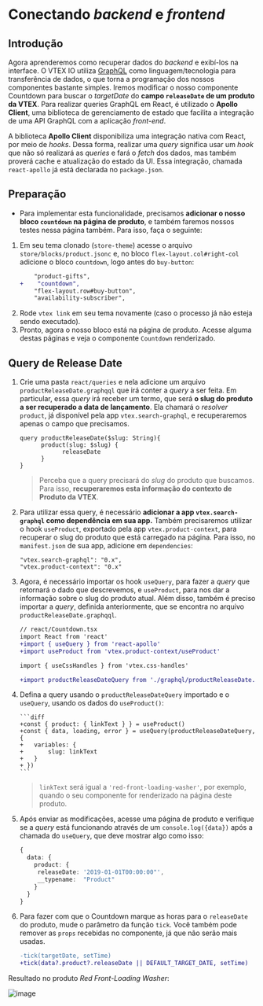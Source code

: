 # Conectando _backend_ e _frontend_

## Introdução

Agora aprenderemos como recuperar dados do _backend_ e exibí-los na interface. O VTEX IO utiliza [GraphQL](https://graphql.org/) como linguagem/tecnologia para transferência de dados, o que torna a programação dos nossos componentes bastante simples. Iremos modificar o nosso componente Countdown para buscar o _targetDate_ do **campo `releaseDate` de um produto da VTEX**. Para realizar queries GraphQL em React, é utilizado o **Apollo Client**, uma biblioteca de gerenciamento de estado que facilita a integração de uma API GraphQL com a aplicação _front-end_.

A biblioteca **Apollo Client** disponibiliza uma integração nativa com React, por meio de _hooks_. Dessa forma, realizar uma _query_ significa usar um _hook_ que não só realizará as _queries_ e fará o _fetch_ dos dados, mas também proverá cache e atualização do estado da UI. Essa integração, chamada `react-apollo` já está declarada no `package.json`.

## Preparação

- Para implementar esta funcionalidade, precisamos **adicionar o nosso bloco `countdown` na página de produto**, e também faremos nossos testes nessa página também. Para isso, faça o seguinte:

1. Em seu tema clonado (`store-theme`) acesse o arquivo `store/blocks/product.jsonc` e, no bloco `flex-layout.col#right-col` adicione o bloco `countdown`, logo antes do `buy-button`:
   ```diff
       "product-gifts",
   +	"countdown",
       "flex-layout.row#buy-button",
       "availability-subscriber",
   ```
2. Rode `vtex link` em seu tema novamente (caso o processo já não esteja sendo executado).
3. Pronto, agora o nosso bloco está na página de produto. Acesse alguma destas páginas e veja o componente `Countdown` renderizado.

## Query de Release Date

1.  Crie uma pasta `react/queries` e nela adicione um arquivo `productReleaseDate.graphqql` que irá conter a _query_ a ser feita. Em particular, essa _query_ irá receber um termo, que será **o slug do produto a ser recuperado a data de lançamento**. Ela chamará o _resolver_ `product`, já disponível pela app `vtex.search-graphql`, e recuperaremos apenas o campo que precisamos.
    ```
    query productReleaseDate($slug: String){
    	  product(slug: $slug) {
    		    releaseDate
    	  }
    }
    ```
    > Perceba que a query precisará do _slug_ do produto que buscamos. Para isso, **recuperaremos esta informação do contexto de Produto da VTEX**.
2.  Para utilizar essa query, é necessário **adicionar a app `vtex.search-graphql` como dependência em sua app.** Também precisaremos utilizar o hook `useProduct`, exportado pela app `vtex.product-context`, para recuperar o slug do produto que está carregado na página. Para isso, no `manifest.json` de sua app, adicione em `dependencies`:
    ```
    "vtex.search-graphql": "0.x",
    "vtex.product-context": "0.x"
    ```
3.  Agora, é necessário importar os hook `useQuery`, para fazer a _query_ que retornará o dado que descrevemos, e `useProduct`, para nos dar a informação sobre o slug do produto atual. Além disso, também é preciso importar a _query_, definida anteriormente, que se encontra no arquivo `productReleaseDate.graphqql`.

    ```diff
    // react/Countdown.tsx
    import React from 'react'
    +import { useQuery } from 'react-apollo'
    +import useProduct from 'vtex.product-context/useProduct'

    import { useCssHandles } from 'vtex.css-handles'

    +import productReleaseDateQuery from './graphql/productReleaseDate.graphql'
    ```

4.  Defina a query usando o `productReleaseDateQuery` importado e o `useQuery`, usando os dados do `useProduct()`:

        ```diff
        +const { product: { linkText } } = useProduct()
        +const { data, loading, error } = useQuery(productReleaseDateQuery, {
        +   variables: {
        +  		slug: linkText
        +   }
        + })
        ```

    > `linkText` será igual a `'red-front-loading-washer'`, por exemplo, quando o seu componente for renderizado na página deste produto.

5.  Após enviar as modificações, acesse uma página de produto e verifique se a _query_ está funcionando através de um `console.log({data})` após a chamada do `useQuery`, que deve mostrar algo como isso:

    ```ts
    {
      data: {
        product: {
         releaseDate: '2019-01-01T00:00:00"',
         __typename:  "Product"
        }
      }
    }
    ```

6.  Para fazer com que o Countdown marque as horas para o `releaseDate` do produto, mude o parâmetro da função `tick`. Você também pode remover as `props` recebidas no componente, já que não serão mais usadas.
    ```diff
    -tick(targetDate, setTime)
    +tick(data?.product?.releaseDate || DEFAULT_TARGET_DATE, setTime)
    ```

Resultado no produto _Red Front-Loading Washer_:

![image](https://user-images.githubusercontent.com/18706156/79596495-0fc28c00-80b7-11ea-8361-35075dba3bd5.png)
